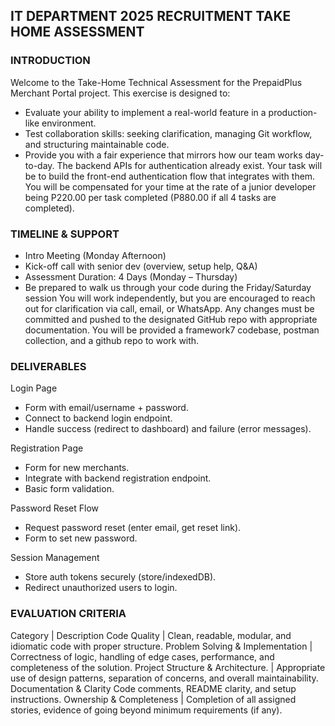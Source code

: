 ## IT DEPARTMENT 2025 RECRUITMENT TAKE HOME ASSESSMENT

### INTRODUCTION

Welcome to the Take-Home Technical Assessment for the PrepaidPlus Merchant Portal project.
This exercise is designed to:
-	Evaluate your ability to implement a real-world feature in a production-like environment.
-	Test collaboration skills: seeking clarification, managing Git workflow, and structuring maintainable code.
-	Provide you with a fair experience that mirrors how our team works day-to-day.
The backend APIs for authentication already exist. Your task will be to build the front-end authentication flow that integrates with them.
You will be compensated for your time at the rate of a junior developer being P220.00 per task completed (P880.00 if all 4 tasks are completed).

### TIMELINE & SUPPORT
-	Intro Meeting (Monday Afternoon)
-	Kick-off call with senior dev (overview, setup help, Q&A)
-	Assessment Duration: 4 Days (Monday – Thursday)
-	Be prepared to walk us through your code during the Friday/Saturday session
You will work independently, but you are encouraged to reach out for clarification via call, email, or WhatsApp.
Any changes must be committed and pushed to the designated GitHub repo with appropriate documentation.
You will be provided a framework7 codebase, postman collection, and a github repo to work with.


### DELIVERABLES

Login Page
-	Form with email/username + password.
-	Connect to backend login endpoint.
-	Handle success (redirect to dashboard) and failure (error messages).

Registration Page
-	Form for new merchants.
-	Integrate with backend registration endpoint.
-	Basic form validation.

Password Reset Flow
-	Request password reset (enter email, get reset link).
-	Form to set new password.

Session Management
-	Store auth tokens securely (store/indexedDB).
-	Redirect unauthorized users to login.
 



### EVALUATION CRITERIA 

Category  |	Description
Code Quality  |	Clean, readable, modular, and idiomatic code with proper structure.
Problem Solving & Implementation  | 	Correctness of logic, handling of edge cases, performance, and completeness of the solution.
Project Structure & Architecture. |	Appropriate use of design patterns, separation of concerns, and overall maintainability.
Documentation & Clarity	Code comments, README clarity, and setup instructions.
Ownership & Completeness  |	Completion of all assigned stories, evidence of going beyond minimum requirements (if any).

